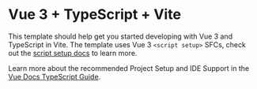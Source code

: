 # Vue 3 + TypeScript + Vite

This template should help get you started developing with Vue 3 and TypeScript in Vite. The template uses Vue 3  `<script setup>`  SFCs, check out the [script setup docs](https://v3.vuejs.org/api/sfc-script-setup.html#sfc-script-setup) to learn more.

Learn more about the recommended Project Setup and IDE Support in the [Vue Docs TypeScript Guide](https://vuejs.org/guide/typescript/overview.html#project-setup).
